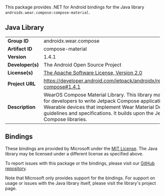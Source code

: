 This package provides .NET for Android bindings for the Java library `androidx.wear.compose:compose-material`.

## Java Library

| | |
|-|-|
| **Group ID** | androidx.wear.compose |
| **Artifact ID** | compose-material |
| **Version** | 1.4.1 |
| **Developer(s)** | The Android Open Source Project |
| **License(s)** | [The Apache Software License, Version 2.0](http://www.apache.org/licenses/LICENSE-2.0.txt) |
| **Project URL** | https://developer.android.com/jetpack/androidx/releases/wear-compose#1.4.1 |
| **Description** | WearOS Compose Material Library. This library makes it easier for developers to write Jetpack Compose applications for Wearable devices that implement Wear Material Design UX guidelines and specifications. It builds upon the Jetpack Compose libraries. |

## Bindings

These bindings are provided by Microsoft under the [MIT License](https://opensource.org/licenses/MIT). The Java
library may be licensed under a different license as specified above.

To report issues with this package or the bindings, please visit our [GitHub repository](https://aka.ms/android-libraries).

Note that Microsoft only provides support for the bindings. For support on
usage or issues with the Java library itself, please visit the library's project page.
